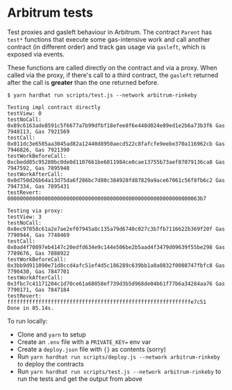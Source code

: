 # Arbitrum tests

Test proxies and gasleft behaviour in Arbitrum. The contract `Parent` has `test*` functions that execute some gas-intensive work and call another contract (in different order) and track gas usage via `gasleft`, which is exposed via events.

These functions are called directly on the contract and via a proxy. When called via the proxy, if there's call to a third contract, the `gasleft` returned after the call is **greater** than the one returned before.

```
$ yarn hardhat run scripts/test.js --network arbitrum-rinkeby

Testing impl contract directly
testView: 0
testNoCall: 0x89c6163ade8591c5f6677a7b99dfbf18efee8f6e448d024e89ed1e2b6a73b3f6 Gas 7948113, Gas 7921569
testCall: 0x011dc3e6505aa3045ad82a12440d8950aecd522c8fafcfe9eebe370a116962cb Gas 7946826, Gas 7921390
testWorkBeforeCall: 0xcbedd85c95280bc0de0d1107661be6011984ce0cae13755b73aef87079136ca8 Gas 7947592, Gas 7895948
testWorkAfterCall: 0x0d750d26b64a13d75da6f286bc7d80c384928fd87829a9ace67061c56f8fb6c2 Gas 7947334, Gas 7895431
testRevert: 00000000000000000000000000000000000000000000000000000000000063b7

Testing via proxy:
testView: 3
testNoCall: 0x8ec97858c61a2e7ae2ef07945a8c135a79d6740c027c3b7fb7116622b369f20f Gas 7790944, Gas 7748469
testCall: 0x0ad4f70897eb4147c20edfd634e9c144e506be2b5aad4f3479d09639f55be298 Gas 7789676, Gas 7888922
testWorkBeforeCall: 0x3bb9d911090e71d8ccd4afc51ef4d5c186289c639bb1a0a0832f0008747fbfc8 Gas 7790430, Gas 7847701
testWorkAfterCall: 0x3fbc7c41171204c1d70ce61a68058ef739d3b5d968de04b61f77b6a34284aa76 Gas 7790171, Gas 7847184
testRevert: fffffffffffffffffffffffffffffffffffffffffffffffffffffffffffe7c51
Done in 85.14s.
```

To run locally:
- Clone and `yarn` to setup
- Create an `.env` file with a `PRIVATE_KEY=` env var
- Create a `deploy.json` file with `{}` as contents (sorry)
- Run `yarn hardhat run scripts/deploy.js --network arbitrum-rinkeby` to deploy the contracts
- Run `yarn hardhat run scripts/test.js --network arbitrum-rinkeby` to run the tests and get the output from above
